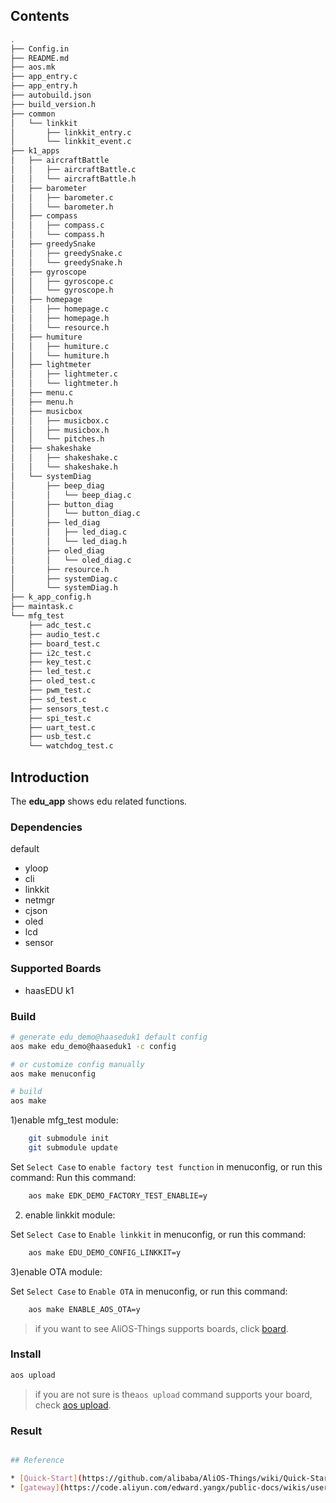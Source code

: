 ## Contents

```sh
.
├── Config.in
├── README.md
├── aos.mk
├── app_entry.c
├── app_entry.h
├── autobuild.json
├── build_version.h
├── common
│   └── linkkit
│       ├── linkkit_entry.c
│       └── linkkit_event.c
├── k1_apps
│   ├── aircraftBattle
│   │   ├── aircraftBattle.c
│   │   └── aircraftBattle.h
│   ├── barometer
│   │   ├── barometer.c
│   │   └── barometer.h
│   ├── compass
│   │   ├── compass.c
│   │   └── compass.h
│   ├── greedySnake
│   │   ├── greedySnake.c
│   │   └── greedySnake.h
│   ├── gyroscope
│   │   ├── gyroscope.c
│   │   └── gyroscope.h
│   ├── homepage
│   │   ├── homepage.c
│   │   ├── homepage.h
│   │   └── resource.h
│   ├── humiture
│   │   ├── humiture.c
│   │   └── humiture.h
│   ├── lightmeter
│   │   ├── lightmeter.c
│   │   └── lightmeter.h
│   ├── menu.c
│   ├── menu.h
│   ├── musicbox
│   │   ├── musicbox.c
│   │   ├── musicbox.h
│   │   └── pitches.h
│   ├── shakeshake
│   │   ├── shakeshake.c
│   │   └── shakeshake.h
│   └── systemDiag
│       ├── beep_diag
│       │   └── beep_diag.c
│       ├── button_diag
│       │   └── button_diag.c
│       ├── led_diag
│       │   ├── led_diag.c
│       │   └── led_diag.h
│       ├── oled_diag
│       │   └── oled_diag.c
│       ├── resource.h
│       ├── systemDiag.c
│       └── systemDiag.h
├── k_app_config.h
├── maintask.c
└── mfg_test
    ├── adc_test.c
    ├── audio_test.c
    ├── board_test.c
    ├── i2c_test.c
    ├── key_test.c
    ├── led_test.c
    ├── oled_test.c
    ├── pwm_test.c
    ├── sd_test.c
    ├── sensors_test.c
    ├── spi_test.c
    ├── uart_test.c
    ├── usb_test.c
    └── watchdog_test.c

```

## Introduction

The **edu_app**  shows edu related functions.

### Dependencies

default

* yloop
* cli
* linkkit
* netmgr 
* cjson 
* oled 
* lcd 
* sensor


### Supported Boards

- haasEDU k1

### Build

```sh
# generate edu_demo@haaseduk1 default config
aos make edu_demo@haaseduk1 -c config

# or customize config manually
aos make menuconfig

# build
aos make

```
1)enable mfg_test module:
```sh
    git submodule init
    git submodule update
 ```   
Set `Select Case` to `enable factory test function` in menuconfig, or run this command:
Run this command:
```sh
    aos make EDK_DEMO_FACTORY_TEST_ENABLIE=y
```

2) enable linkkit module:

Set `Select Case` to `Enable linkkit` in menuconfig, or run this command:
```sh
    aos make EDU_DEMO_CONFIG_LINKKIT=y
```

3)enable OTA module:

Set `Select Case` to `Enable OTA` in menuconfig, or run this command:
```sh
    aos make ENABLE_AOS_OTA=y
```

> if you want to see AliOS-Things supports boards, click [board](../../../board).

### Install

```sh
aos upload
```

> if you are not sure is the`aos upload` command supports your board, check [aos upload](../../../build/site_scons/upload).

### Result

```sh

## Reference

* [Quick-Start](https://github.com/alibaba/AliOS-Things/wiki/Quick-Start)
* [gateway](https://code.aliyun.com/edward.yangx/public-docs/wikis/user-guide/linkkit/Prog_Guide/API/Linkkit_Provides)
